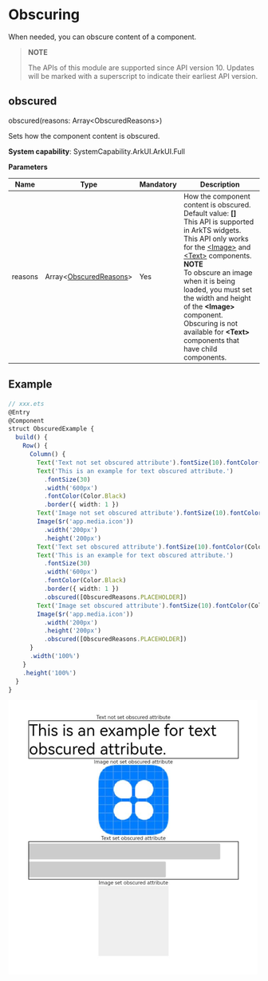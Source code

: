 # Obscuring

When needed, you can obscure content of a component.

>  **NOTE**
>
> The APIs of this module are supported since API version 10. Updates will be marked with a superscript to indicate their earliest API version.

## obscured

obscured(reasons: Array&lt;ObscuredReasons&gt;)

Sets how the component content is obscured.

**System capability**: SystemCapability.ArkUI.ArkUI.Full

**Parameters**


| Name| Type                                    | Mandatory                                  | Description                                 |
| -----| ------------------------------------------ | ------------------------------------ | ------------------------------------ |
| reasons | Array<[ObscuredReasons](ts-appendix-enums.md#obscuredreasons10)> | Yes| How the component content is obscured.<br>Default value: **[]**<br>This API is supported in ArkTS widgets.<br>This API only works for the [\<Image>](ts-basic-components-image.md) and [\<Text>](ts-basic-components-text.md) components.<br>**NOTE**<br>To obscure an image when it is being loaded, you must set the width and height of the **\<Image>** component.<br>Obscuring is not available for **\<Text>** components that have child components.|

## Example

```ts
// xxx.ets
@Entry
@Component
struct ObscuredExample {
  build() {
    Row() {
      Column() {
        Text('Text not set obscured attribute').fontSize(10).fontColor(Color.Black)
        Text('This is an example for text obscured attribute.')
          .fontSize(30)
          .width('600px')
          .fontColor(Color.Black)
          .border({ width: 1 })
        Text('Image not set obscured attribute').fontSize(10).fontColor(Color.Black)
        Image($r('app.media.icon'))
          .width('200px')
          .height('200px')
        Text('Text set obscured attribute').fontSize(10).fontColor(Color.Black)
        Text('This is an example for text obscured attribute.')
          .fontSize(30)
          .width('600px')
          .fontColor(Color.Black)
          .border({ width: 1 })
          .obscured([ObscuredReasons.PLACEHOLDER])
        Text('Image set obscured attribute').fontSize(10).fontColor(Color.Black)
        Image($r('app.media.icon'))
          .width('200px')
          .height('200px')
          .obscured([ObscuredReasons.PLACEHOLDER])
      }
      .width('100%')
    }
    .height('100%')
  }
}
```

![obscured](figures/obscured.png)
